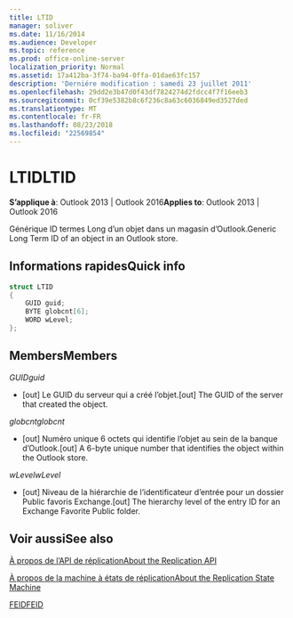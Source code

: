 ```yaml
---
title: LTID
manager: soliver
ms.date: 11/16/2014
ms.audience: Developer
ms.topic: reference
ms.prod: office-online-server
localization_priority: Normal
ms.assetid: 17a412ba-3f74-ba94-0ffa-01dae63fc157
description: 'Derniére modification : samedi 23 juillet 2011'
ms.openlocfilehash: 29dd2e3b47d0f43df7824274d2fdcc4f7f16eeb3
ms.sourcegitcommit: 0cf39e5382b8c6f236c8a63c6036849ed3527ded
ms.translationtype: MT
ms.contentlocale: fr-FR
ms.lasthandoff: 08/23/2018
ms.locfileid: "22569854"
---
```

# <a name="ltid"></a><span data-ttu-id="1ae07-103">LTID</span><span class="sxs-lookup"><span data-stu-id="1ae07-103">LTID</span></span>

  
  
<span data-ttu-id="1ae07-104">**S’applique à**: Outlook 2013 | Outlook 2016</span><span class="sxs-lookup"><span data-stu-id="1ae07-104">**Applies to**: Outlook 2013 | Outlook 2016</span></span> 
  
<span data-ttu-id="1ae07-105">Générique ID termes Long d’un objet dans un magasin d’Outlook.</span><span class="sxs-lookup"><span data-stu-id="1ae07-105">Generic Long Term ID of an object in an Outlook store.</span></span>
  
## <a name="quick-info"></a><span data-ttu-id="1ae07-106">Informations rapides</span><span class="sxs-lookup"><span data-stu-id="1ae07-106">Quick info</span></span>

```cpp
struct LTID 
{ 
    GUID guid; 
    BYTE globcnt[6]; 
    WORD wLevel; 
};
```

## <a name="members"></a><span data-ttu-id="1ae07-107">Members</span><span class="sxs-lookup"><span data-stu-id="1ae07-107">Members</span></span>

 <span data-ttu-id="1ae07-108">_GUID_</span><span class="sxs-lookup"><span data-stu-id="1ae07-108">_guid_</span></span>
  
- <span data-ttu-id="1ae07-109">[out] Le GUID du serveur qui a créé l’objet.</span><span class="sxs-lookup"><span data-stu-id="1ae07-109">[out] The GUID of the server that created the object.</span></span>
    
 <span data-ttu-id="1ae07-110">_globcnt_</span><span class="sxs-lookup"><span data-stu-id="1ae07-110">_globcnt_</span></span>
  
- <span data-ttu-id="1ae07-111">[out] Numéro unique 6 octets qui identifie l’objet au sein de la banque d’Outlook.</span><span class="sxs-lookup"><span data-stu-id="1ae07-111">[out] A 6-byte unique number that identifies the object within the Outlook store.</span></span>
    
 <span data-ttu-id="1ae07-112">_wLevel_</span><span class="sxs-lookup"><span data-stu-id="1ae07-112">_wLevel_</span></span>
  
- <span data-ttu-id="1ae07-113">[out] Niveau de la hiérarchie de l’identificateur d’entrée pour un dossier Public favoris Exchange.</span><span class="sxs-lookup"><span data-stu-id="1ae07-113">[out] The hierarchy level of the entry ID for an Exchange Favorite Public folder.</span></span>
    
## <a name="see-also"></a><span data-ttu-id="1ae07-114">Voir aussi</span><span class="sxs-lookup"><span data-stu-id="1ae07-114">See also</span></span>



[<span data-ttu-id="1ae07-115">À propos de l’API de réplication</span><span class="sxs-lookup"><span data-stu-id="1ae07-115">About the Replication API</span></span>](about-the-replication-api.md)
  
[<span data-ttu-id="1ae07-116">À propos de la machine à états de réplication</span><span class="sxs-lookup"><span data-stu-id="1ae07-116">About the Replication State Machine</span></span>](about-the-replication-state-machine.md)
  
[<span data-ttu-id="1ae07-117">FEID</span><span class="sxs-lookup"><span data-stu-id="1ae07-117">FEID</span></span>](feid.md)

